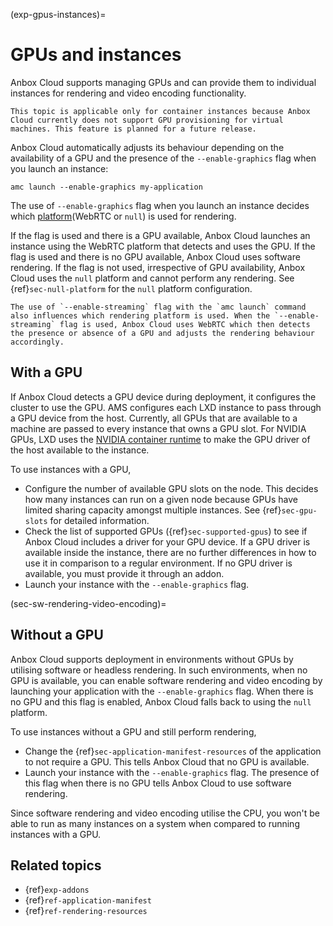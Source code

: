 (exp-gpus-instances)=
# GPUs and instances

Anbox Cloud supports managing GPUs and can provide them to individual instances for rendering and video encoding functionality.

```{important}
This topic is applicable only for container instances because Anbox Cloud currently does not support GPU provisioning for virtual machines. This feature is planned for a future release.
```

Anbox Cloud automatically adjusts its behaviour depending on the availability of a GPU and the presence of the `--enable-graphics` flag when you launch an instance:

    amc launch --enable-graphics my-application

The use of `--enable-graphics` flag when you launch an instance decides which [platform](https://documentation.ubuntu.com/anbox-cloud/en/latest/reference/supported-rendering-resources/#supported-platforms)(WebRTC or `null`) is used for rendering.

If the flag is used and there is a GPU available, Anbox Cloud launches an instance using the WebRTC platform that detects and uses the GPU.
If the flag is used and there is no GPU available, Anbox Cloud uses software rendering.
If the flag is not used, irrespective of GPU availability, Anbox Cloud uses the `null` platform and cannot perform any rendering. See {ref}`sec-null-platform` for the `null` platform configuration.

```{note}
The use of `--enable-streaming` flag with the `amc launch` command also influences which rendering platform is used. When the `--enable-streaming` flag is used, Anbox Cloud uses WebRTC which then detects the presence or absence of a GPU and adjusts the rendering behaviour accordingly.
```

## With a GPU

If Anbox Cloud detects a GPU device during deployment, it configures the cluster to use the GPU. AMS configures each LXD instance to pass through a GPU device from the host. Currently, all GPUs that are available to a machine are passed to every instance that owns a GPU slot. For NVIDIA GPUs, LXD uses the [NVIDIA container runtime](https://github.com/NVIDIA/nvidia-container-runtime) to make the GPU driver of the host available to the instance.

To use instances with a GPU,

- Configure the number of available GPU slots on the node. This decides how many instances can run on a given node because GPUs have limited sharing capacity amongst multiple instances. See {ref}`sec-gpu-slots` for detailed information.
- Check the list of supported GPUs ({ref}`sec-supported-gpus`) to see if Anbox Cloud includes a driver for your GPU device. If a GPU driver is available inside the instance, there are no further differences in how to use it in comparison to a regular environment. If no GPU driver is available, you must provide it through an addon.
- Launch your instance with the `--enable-graphics` flag.

(sec-sw-rendering-video-encoding)=
## Without a GPU

Anbox Cloud supports deployment in environments without GPUs by utilising software or headless rendering. In such environments, when no GPU is available, you can enable software rendering and video encoding by launching your application with the `--enable-graphics` flag. When there is no GPU and this flag is enabled, Anbox Cloud falls back to using the `null` platform.

To use instances without a GPU and still perform rendering,

- Change the {ref}`sec-application-manifest-resources` of the application to not require a GPU. This tells Anbox Cloud that no GPU is available.
- Launch your instance with the `--enable-graphics` flag. The presence of this flag when there is no GPU tells Anbox Cloud to use software rendering.

Since software rendering and video encoding utilise the CPU, you won't be able to run as many instances on a system when compared to running instances with a GPU.

## Related topics
* {ref}`exp-addons`
* {ref}`ref-application-manifest`
* {ref}`ref-rendering-resources`
